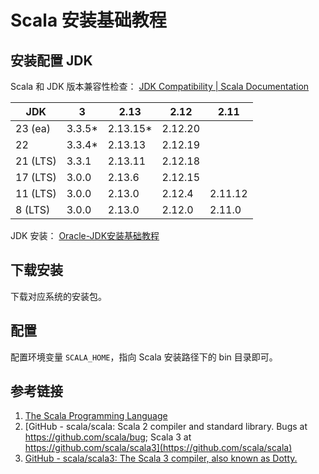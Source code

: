 # Scala 安装基础教程


## 安装配置 JDK

Scala 和 JDK 版本兼容性检查：
[JDK Compatibility | Scala Documentation](https://docs.scala-lang.org/overviews/jdk-compatibility/overview.html#scala-compatibility-table)

| JDK      | 3      | 2.13     | 2.12    | 2.11    |
|----------|--------|----------|---------|---------|
| 23 (ea)  | 3.3.5* | 2.13.15* | 2.12.20 |         |
| 22       | 3.3.4* | 2.13.13  | 2.12.19 |         |
| 21 (LTS) | 3.3.1  | 2.13.11  | 2.12.18 |         |
| 17 (LTS) | 3.0.0  | 2.13.6   | 2.12.15 |         |
| 11 (LTS) | 3.0.0  | 2.13.0   | 2.12.4  | 2.11.12 |
| 8 (LTS)  | 3.0.0  | 2.13.0   | 2.12.0  | 2.11.0  |

JDK 安装：
[Oracle-JDK安装基础教程](work/programming/Java/Operation/Oracle-JDK安装基础教程.md)

## 下载安装

下载对应系统的安装包。

## 配置

配置环境变量 `SCALA_HOME`，指向 Scala 安装路径下的 bin 目录即可。

## 参考链接

1. [The Scala Programming Language](https://www.scala-lang.org/)
2. [GitHub - scala/scala: Scala 2 compiler and standard library. Bugs at https://github.com/scala/bug; Scala 3 at https://github.com/scala/scala3](https://github.com/scala/scala)
3. [GitHub - scala/scala3: The Scala 3 compiler, also known as Dotty.](https://github.com/scala/scala3)
